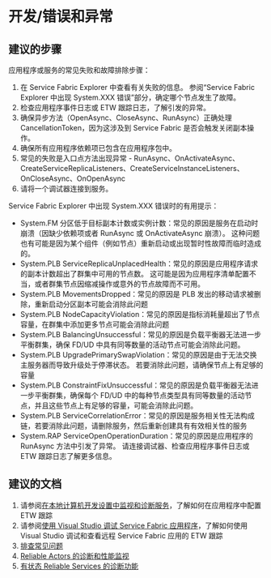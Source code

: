 <properties
    pageTitle="development/errors and exceptions"
    description="开发/错误和异常"
    service="microsoft.servicefabric"
    resource="clusters"
    authors="aashu"
    displayOrder=""
    selfHelpType="generic"
    supportTopicIds="32449687"
    resourceTags=""
    productPesIds="15842"
    cloudEnvironments="public"
/>


# 开发/错误和异常
## **建议的步骤**

应用程序或服务的常见失败和故障排除步骤：

1.  在 Service Fabric Explorer 中查看有关失败的信息。 参阅“Service Fabric Explorer 中出现 System.XXX 错误”部分，确定哪个节点发生了故障。
2.  检查应用程序事件日志或 ETW 跟踪日志，了解引发的异常。
3.  确保异步方法（OpenAsync、CloseAsync、RunAsync）正确处理 CancellationToken，因为这涉及到 Service Fabric 是否会触发关闭副本操作。
4.  确保所有应用程序依赖项已包含在应用程序包中。
5.  常见的失败是入口点方法出现异常 - RunAsync、OnActivateAsync、CreateServiceReplicaListeners、CreateServiceInstanceListeners、OnCloseAsync、OnOpenAsync
6.  请将一个调试器连接到服务。

Service Fabric Explorer 中出现 System.XXX 错误时的有用提示：

+ System.FM 分区低于目标副本计数或实例计数：常见的原因是服务在启动时崩溃（因缺少依赖项或者 RunAsync 或 OnActivateAsync 崩溃）。  这种问题也有可能是因为某个组件（例如节点）重新启动或出现暂时性故障而临时造成的。
+ System.PLB ServiceReplicaUnplacedHealth：常见的原因是应用程序请求的副本计数超出了群集中可用的节点数。  这可能是因为应用程序清单配置不当，或者群集节点因缩减操作或意外的节点故障而不可用。
+ System.PLB MovementsDropped：常见的原因是 PLB 发出的移动请求被删除，重新启动分区副本可能会消除此问题
+ System.PLB NodeCapacityViolation：常见的原因是指标消耗量超出了节点容量，在群集中添加更多节点可能会消除此问题
+ System.PLB BalancingUnsuccessful：常见的原因是负载平衡器无法进一步平衡群集，确保 FD/UD 中具有同等数量的活动节点可能会消除此问题。
+ System.PLB UpgradePrimarySwapViolation：常见的原因是由于无法交换主服务器而导致升级处于停滞状态。 若要消除此问题，请确保节点上有足够的容量
+ System.PLB ConstraintFixUnsuccessful：常见的原因是负载平衡器无法进一步平衡群集，确保每个 FD/UD 中的每种节点类型具有同等数量的活动节点，并且这些节点上有足够的容量，可能会消除此问题。
+ System.PLB ServiceCorrelationError：常见的原因是服务相关性无法构成链，若要消除此问题，请删除服务，然后重新创建具有有效相关性的服务 
+ System.RAP ServiceOpenOperationDuration：常见的原因是应用程序的 RunAsync 方法中引发了异常。  请连接调试器、检查应用程序事件日志或 ETW 跟踪日志了解更多信息。


## **建议的文档**
1. 请参阅[在本地计算机开发设置中监视和诊断服务](https://azure.microsoft.com/documentation/articles/service-fabric-diagnostics-how-to-monitor-and-diagnose-services-locally/)，了解如何在应用程序中配置 ETW 跟踪
2. 请参阅[使用 Visual Studio 调试 Service Fabric 应用程序](https://azure.microsoft.com/documentation/articles/service-fabric-debugging-your-application/)，了解如何使用 Visual Studio 调试和查看远程 Service Fabric 应用的 ETW 跟踪
3. [排查常见问题](https://azure.microsoft.com/documentation/articles/service-fabric-diagnostics-troubleshoot-common-scenarios/)<br>
4. [Reliable Actors 的诊断和性能监视](https://azure.microsoft.com/documentation/articles/service-fabric-reliable-actors-diagnostics/)<br>
5. [有状态 Reliable Services 的诊断功能](https://azure.microsoft.com/documentation/articles/service-fabric-reliable-services-diagnostics/)



<!--HONumber=Oct16_HO4-->


